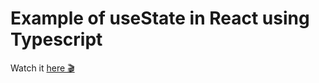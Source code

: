 # Example of useState in React using Typescript

Watch it [here 🎬](https://www.youtube.com/watch?v=nzsArIaBgLM)
